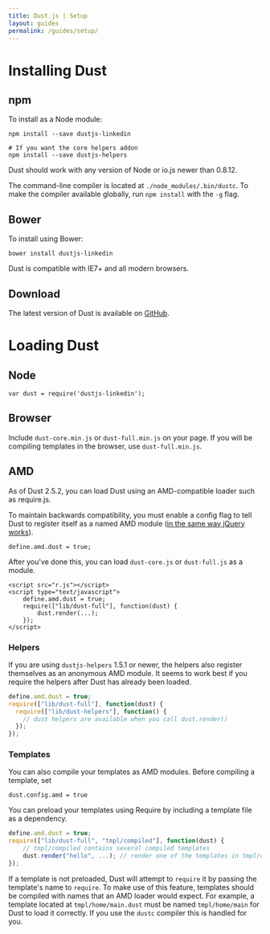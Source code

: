 ```yaml
---
title: Dust.js | Setup
layout: guides
permalink: /guides/setup/
---
```


# Installing Dust

## npm

To install as a Node module:

```
npm install --save dustjs-linkedin

# If you want the core helpers addon
npm install --save dustjs-helpers
```

Dust should work with any version of Node or io.js newer than 0.8.12.

The command-line compiler is located at `./node_modules/.bin/dustc`. To make the compiler available globally, run `npm install` with the `-g` flag.

## Bower

To install using Bower:

```
bower install dustjs-linkedin
```

Dust is compatible with IE7+ and all modern browsers.

## Download

The latest version of Dust is available on <a target="_blank" href="https://github.com/linkedin/dustjs/tree/master/dist">GitHub</a>.

# Loading Dust

## Node

```
var dust = require('dustjs-linkedin');
```

## Browser

Include `dust-core.min.js` or `dust-full.min.js` on your page. If you will be compiling templates in the browser, use `dust-full.min.js`.

## AMD

As of Dust 2.5.2, you can load Dust using an AMD-compatible loader such as require.js.

To maintain backwards compatibility, you must enable a config flag to tell Dust to register itself as a named AMD module ([in the same way jQuery works](http://requirejs.org/docs/jquery.html)).

    define.amd.dust = true;

After you've done this, you can load `dust-core.js` or `dust-full.js` as a module.

    <script src="r.js"></script>
    <script type="text/javascript">
        define.amd.dust = true;
        require(["lib/dust-full"], function(dust) {
            dust.render(...);
        });
    </script>

### Helpers

If you are using `dustjs-helpers` 1.5.1 or newer, the helpers also register themselves as an anonymous AMD module. It seems to work best if you require the helpers after Dust has already been loaded.

```js
define.amd.dust = true;
require(["lib/dust-full"], function(dust) {
  require(["lib/dust-helpers"], function() {
    // dust helpers are available when you call dust.render()
  });
});
```

### Templates

You can also compile your templates as AMD modules. Before compiling a template, set

    dust.config.amd = true

You can preload your templates using Require by including a template file as a dependency.

```js
define.amd.dust = true;
require(["lib/dust-full", "tmpl/compiled"], function(dust) {
    // tmpl/compiled contains several compiled templates
    dust.render("hello", ...); // render one of the templates in tmpl/compiled
});
```

If a template is not preloaded, Dust will attempt to `require` it by passing the template's name to `require`. To make use of this feature, templates should be compiled with names that an AMD loader would expect. For example, a template located at `tmpl/home/main.dust` must be named `tmpl/home/main` for Dust to load it correctly. If you use the `dustc` compiler this is handled for you.
